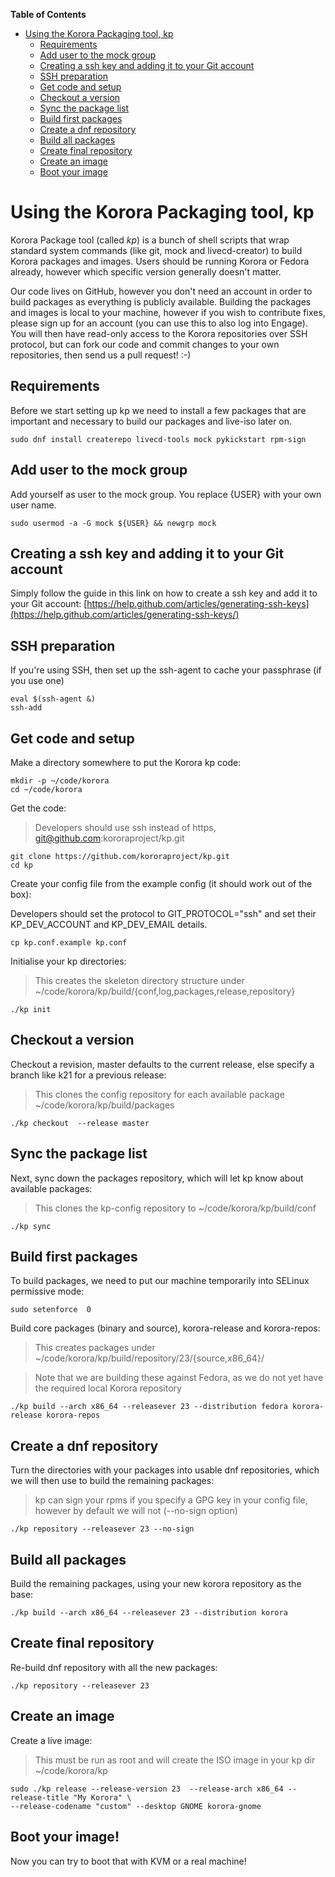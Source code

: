 

**Table of Contents**  

- [Using the Korora Packaging tool, kp](#using-the-korora-packaging-tool-kp)
    - [Requirements](#requirements)
    - [Add user to the mock group](#add-user-to-the-mock-group)
    - [Creating a ssh key and adding it to your Git account](#creating-a-ssh-key-and-adding-it-to-your-git-account)
    - [SSH preparation](#ssh-preparation)
    - [Get code and setup](#get-code-and-setup)
    - [Checkout a version](#checkout-a-version)
    - [Sync the package list](#sync-the-package-list)
    - [Build first packages](#build-first-packages)
    - [Create a dnf repository](#create-a-dnf-repository)
    - [Build all packages](#build-all-packages)
    - [Create final repository](#create-final-repository)
    - [Create an image](#create-an-image)
    - [Boot your image](#boot-your-image)



<a name="using-the-korora-packaging-tool-kp"></a>
# Using the Korora Packaging tool, kp

Korora Package tool (called _kp_) is a bunch of shell scripts that wrap standard system commands (like git, mock and livecd-creator) to build Korora packages and images. Users should be running Korora or Fedora already, however which specific version generally doesn't matter.

Our code lives on GitHub, however you don't need an account in order to build packages as everything is publicly available. Building the packages and images is local to your machine, however if you wish to contribute fixes, please sign up for an account (you can use this to also log into Engage). You will then have read-only access to the Korora repositories over SSH protocol, but can fork our code and commit changes to your own repositories, then send us a pull request! :-)

<a name="requirements"></a>
## Requirements

Before we start setting up kp we need to install a few packages that are important and necessary to build our packages and live-iso later on.

```
sudo dnf install createrepo livecd-tools mock pykickstart rpm-sign

```

<a name="add-user-to-the-mock-group"></a>
## Add user to the mock group

Add yourself as user to the mock group. You replace {USER} with your own user name.

```
sudo usermod -a -G mock ${USER} && newgrp mock
```

<a name="creating-a-ssh-key-and-adding-it-to-your-git-account"></a>
## Creating a ssh key and adding it to your Git account

Simply follow the guide in this link on how to create a ssh key and add it to your Git account: [https://help.github.com/articles/generating-ssh-keys](https://help.github.com/articles/generating-ssh-keys/)

<a name="ssh-preparation"></a>
## SSH preparation

If you're using SSH, then set up the ssh-agent to cache your passphrase (if you use one)

```
eval $(ssh-agent &)
ssh-add
```

<a name="get-code-and-setup"></a>
## Get code and setup

Make a directory somewhere to put the Korora kp code:

```
mkdir -p ~/code/korora
cd ~/code/korora
```

Get the code:

>Developers should use ssh instead of https, git@github.com:kororaproject/kp.git

```
git clone https://github.com/kororaproject/kp.git
cd kp
```

Create your config file from the example config (it should work out of the box):

Developers should set the protocol to GIT_PROTOCOL="ssh" and set their KP_DEV_ACCOUNT and KP_DEV_EMAIL details.

```
cp kp.conf.example kp.conf
```

Initialise your kp directories:

>This creates the skeleton directory structure under ~/code/korora/kp/build/{conf,log,packages,release,repository}

```
./kp init
```

<a name="checkout-a-version"></a>
## Checkout a version

Checkout a revision, master defaults to the current release, else specify a branch like k21 for a previous release:

>This clones the config repository for each available package ~/code/korora/kp/build/packages

```
./kp checkout  --release master
```

<a name="sync-the-package-list"></a>
## Sync the package list

Next, sync down the packages repository, which will let kp know about available packages:

>This clones the kp-config repository to ~/code/korora/kp/build/conf

```
./kp sync
```

<a name="build-first-packages"></a>
## Build first packages

To build packages, we need to put our machine temporarily into SELinux permissive mode:

```
sudo setenforce  0
```

Build core packages (binary and source), korora-release and korora-repos:

>This creates packages under ~/code/korora/kp/build/repository/23/{source,x86_64}/

>Note that we are building these against Fedora, as we do not yet have the required local Korora repository

```
./kp build --arch x86_64 --releasever 23 --distribution fedora korora-release korora-repos
```

<a name="create-a-dnf-repository"></a>
## Create a dnf repository

Turn the directories with your packages into usable dnf repositories, which we will then use to build the remaining packages:

>kp can sign your rpms if you specify a GPG key in your config file, however by default we will not (--no-sign option)

```
./kp repository --releasever 23 --no-sign
```

<a name="build-all-packages"></a>
## Build all packages

Build the remaining packages, using your new korora repository as the base:

```
./kp build --arch x86_64 --releasever 23 --distribution korora
```

<a name="create-final-repository"></a>
## Create final repository

Re-build dnf repository with all the new packages:


```
./kp repository --releasever 23
```


<a name="create-an-image"></a>
## Create an image

Create a live image:

>This must be run as root and will create the ISO image in your kp dir ~/code/korora/kp

```
sudo ./kp release --release-version 23  --release-arch x86_64 --release-title "My Korora" \
--release-codename "custom" --desktop GNOME korora-gnome
```

<a name="boot-your-image"></a>
## Boot your image!

Now you can try to boot that with KVM or a real machine!
